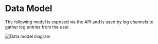 # Data Model

The following model is exposed via the API and is used by log channels to gather log entries from the user.

![Data model diagram](https://github.com/willemodendaal/loggy/blob/master/doc/diagrams/data%20model.png)
